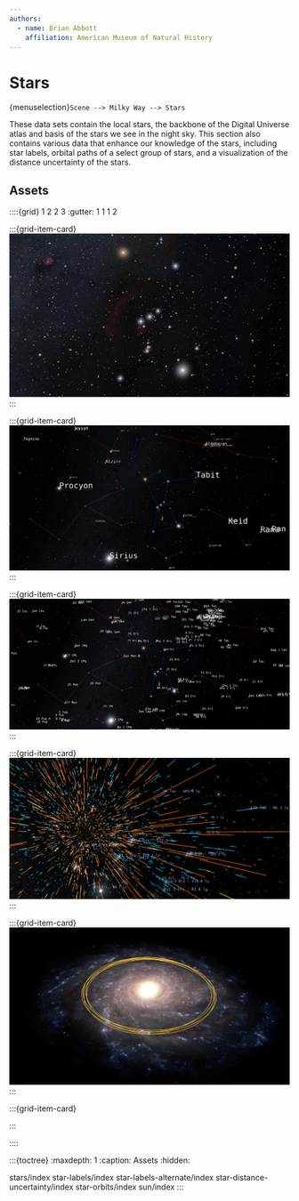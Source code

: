 ```yaml
---
authors:
  - name: Brian Abbott
    affiliation: American Museum of Natural History
---
```



# Stars

{menuselection}`Scene --> Milky Way --> Stars`

These data sets contain the local stars, the backbone of the Digital Universe atlas and basis of the stars we see in the night sky. This section also contains various data that enhance our knowledge of the stars, including star labels, orbital paths of a select group of stars, and a visualization of the distance uncertainty of the stars.


## Assets

::::{grid} 1 2 2 3
:gutter: 1 1 1 2

:::{grid-item-card} [](./stars/index)
[![stars](./stars/stars_icon.png)](./stars/index)
:::

:::{grid-item-card} [](./star-labels/index)
![star labels](./star-labels/star_names.png)
:::

:::{grid-item-card} [](./star-labels-alternate/index)
![alternate star labels](./star-labels-alternate/stars_label_alternate.png)
:::

:::{grid-item-card} [](./star-distance-uncertainty/index)
![star distance uncertainty](./star-distance-uncertainty/star_distance_uncertainty.png)
:::

:::{grid-item-card} [](./star-orbits/index)
![star orbits](./star-orbits/star_orbits_sun.png)
:::

:::{grid-item-card} [](./sun/index)

:::

::::


:::{toctree}
:maxdepth: 1
:caption: Assets
:hidden:

stars/index
star-labels/index
star-labels-alternate/index
star-distance-uncertainty/index
star-orbits/index
sun/index
:::
